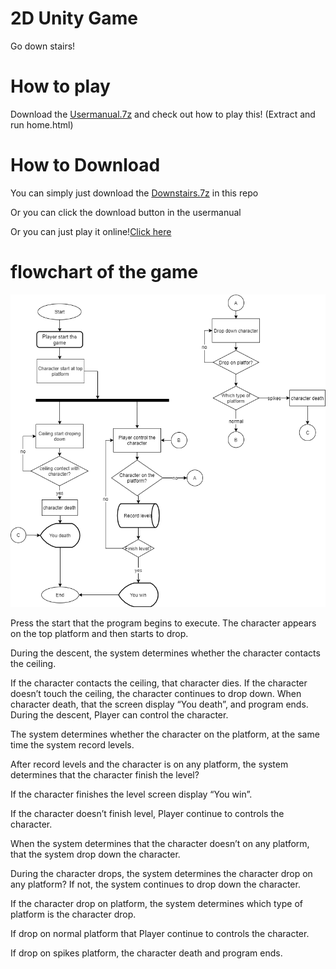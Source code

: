 # 2D Unity Game
Go down stairs!


# How to play
Download the <a href="https://github.com/Nookada/Unity/raw/main/UserManual.7z" target="_blank">Usermanual.7z</a> and check out how to play this!
(Extract and run home.html)

# How to Download 
You can simply just download the <a href="https://github.com/Nookada/Unity/raw/main/Downstairs.7z " target="_blank">Downstairs.7z</a> in this repo

Or you can click the download button in the usermanual

Or you can just play it online!<a href="https://play.unity.com/mg/other/xiao-peng-you-xia-lou-ti" target="_blank">Click here</a>

# flowchart of the game 

<img src="Images/Flowchart.png" width="700" height="500">

Press the start that the program begins to execute. The character appears on the top platform and then starts to drop. 

During the descent, the system determines whether the character contacts the ceiling.

If the character contacts the ceiling, that character dies. If the character doesn’t touch the ceiling, the character continues to drop down. When character death, that the screen 
display “You death”, and program ends. During the descent, Player can control the character. 

The system determines whether the character on the platform, at the same time the system record levels. 

After record levels and the character is on any platform, the system determines that the character finish the level? 

If the character finishes the level screen display “You win”. 

If the character doesn’t finish level, Player continue to controls the character. 

When the system determines that the character doesn’t on any platform, that the system drop down the character. 

During the character drops, the system determines the character drop on any platform? If not, the system continues to drop down the character. 

If the character drop on platform, the system determines which type of platform is the character drop. 

If drop on normal platform that Player continue to controls the character. 

If drop on spikes platform, the character death and program ends.



